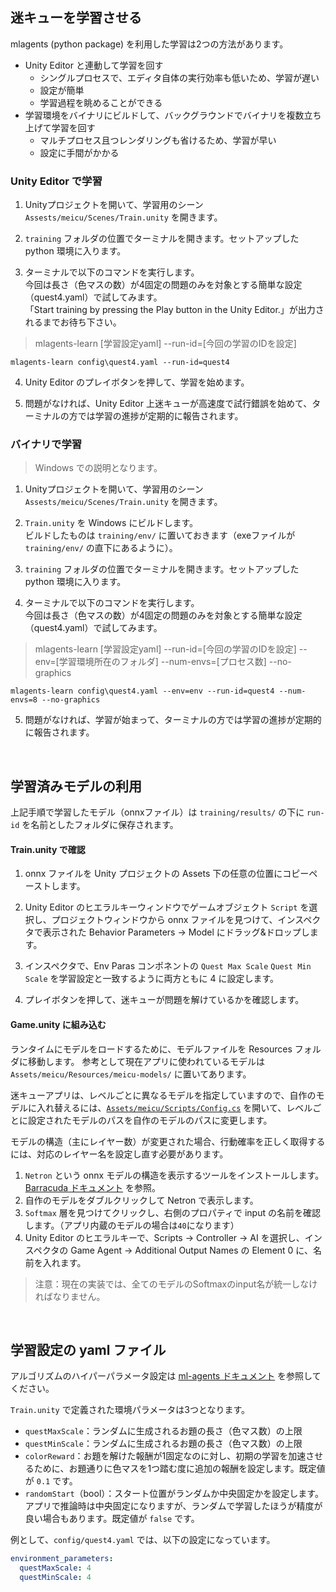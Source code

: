 ## 迷キューを学習させる

mlagents (python package) を利用した学習は2つの方法があります。
- Unity Editor と連動して学習を回す
  - シングルプロセスで、エディタ自体の実行効率も低いため、学習が遅い
  - 設定が簡単
  - 学習過程を眺めることができる
- 学習環境をバイナリにビルドして、バックグラウンドでバイナリを複数立ち上げて学習を回す
  - マルチプロセス且つレンダリングも省けるため、学習が早い
  - 設定に手間がかかる

### Unity Editor で学習

1. Unityプロジェクトを開いて、学習用のシーン `Assests/meicu/Scenes/Train.unity` を開きます。

1. `training` フォルダの位置でターミナルを開きます。セットアップした python 環境に入ります。

1. ターミナルで以下のコマンドを実行します。<br>
今回は長さ（色マスの数）が4固定の問題のみを対象とする簡単な設定（quest4.yaml）で試してみます。<br>
「Start training by pressing the Play button in the Unity Editor.」が出力されるまでお待ち下さい。

> mlagents-learn [学習設定yaml] --run-id=[今回の学習のIDを設定]
```
mlagents-learn config\quest4.yaml --run-id=quest4
```

4. Unity Editor のプレイボタンを押して、学習を始めます。

1. 問題がなければ、Unity Editor 上迷キューが高速度で試行錯誤を始めて、ターミナルの方では学習の進捗が定期的に報告されます。

### バイナリで学習

> Windows での説明となります。

1. Unityプロジェクトを開いて、学習用のシーン `Assests/meicu/Scenes/Train.unity` を開きます。

1. `Train.unity` を Windows にビルドします。<br>
ビルドしたものは `training/env/` に置いておきます（exeファイルが `training/env/` の直下にあるように）。

1. `training` フォルダの位置でターミナルを開きます。セットアップした python 環境に入ります。

1. ターミナルで以下のコマンドを実行します。<br>
今回は長さ（色マスの数）が4固定の問題のみを対象とする簡単な設定（quest4.yaml）で試してみます。

> mlagents-learn [学習設定yaml] --run-id=[今回の学習のIDを設定] --env=[学習環境所在のフォルダ] --num-envs=[プロセス数] --no-graphics
```
mlagents-learn config\quest4.yaml --env=env --run-id=quest4 --num-envs=8 --no-graphics
```

5. 問題がなければ、学習が始まって、ターミナルの方では学習の進捗が定期的に報告されます。

<br>

## 学習済みモデルの利用

上記手順で学習したモデル（onnxファイル）は `training/results/` の下に `run-id` を名前としたフォルダに保存されます。

#### Train.unity で確認

1. onnx ファイルを Unity プロジェクトの Assets 下の任意の位置にコピーペーストします。

1. Unity Editor のヒエラルキーウィンドウでゲームオブジェクト `Script` を選択し、プロジェクトウィンドウから onnx ファイルを見つけて、インスペクタで表示された Behavior Parameters -> Model にドラッグ&ドロップします。

1. インスペクタで、Env Paras コンポネントの `Quest Max Scale` `Quest Min Scale` を学習設定と一致するように両方ともに 4 に設定します。

1. プレイボタンを押して、迷キューが問題を解けているかを確認します。

#### Game.unity に組み込む

ランタイムにモデルをロードするために、モデルファイルを Resources フォルダに移動します。
参考として現在アプリに使われているモデルは `Assets/meicu/Resources/meicu-models/` に置いてあります。

迷キューアプリは、レベルごとに異なるモデルを指定していますので、自作のモデルに入れ替えるには、[`Assets/meicu/Scripts/Config.cs`](https://github.com/morikatron/toio-AI-meicu/blob/develop/toio-AI-meicu/Assets/meicu/Scripts/Config.cs#L113) を開いて、レベルごとに設定されたモデルのパスを自作のモデルのパスに変更します。

モデルの構造（主にレイヤー数）が変更された場合、行動確率を正しく取得するには、対応のレイヤー名を設定し直す必要があります。
1. `Netron` という onnx モデルの構造を表示するツールをインストールします。[Barracuda ドキュメント](https://docs.unity3d.com/Packages/com.unity.barracuda@2.0/manual/VisualizingModel.html) を参照。
1. 自作のモデルをダブルクリックして Netron で表示します。
1. `Softmax` 層を見つけてクリックし、右側のプロパティで input の名前を確認します。（アプリ内蔵のモデルの場合は`40`になります）
1. Unity Editor のヒエラルキーで、Scripts -> Controller -> AI を選択し、インスペクタの Game Agent -> Additional Output Names の Element 0 に、名前を入れます。

> 注意：現在の実装では、全てのモデルのSoftmaxのinput名が統一しなければなりません。

<br>

## 学習設定の yaml ファイル

アルゴリズムのハイパーパラメータ設定は [ml-agents ドキュメント](https://github.com/Unity-Technologies/ml-agents/blob/main/docs/Training-Configuration-File.md) を参照してください。

`Train.unity` で定義された環境パラメータは3つとなります。
- `questMaxScale`：ランダムに生成されるお題の長さ（色マス数）の上限
- `questMinScale`：ランダムに生成されるお題の長さ（色マス数）の上限
- `colorReward`：お題を解けた報酬が1固定なのに対し、初期の学習を加速させるために、お題通りに色マスを1つ踏む度に追加の報酬を設定します。既定値が `0.1` です。
- `randomStart`（bool）：スタート位置がランダムか中央固定かを設定します。アプリで推論時は中央固定になりますが、ランダムで学習したほうが精度が良い場合もあります。既定値が `false` です。

例として、`config/quest4.yaml` では、以下の設定になっています。
```yaml
environment_parameters:
  questMaxScale: 4
  questMinScale: 4
```
